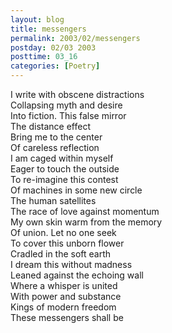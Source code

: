 ```yaml
---
layout: blog
title: messengers
permalink: 2003/02/messengers
postday: 02/03 2003
posttime: 03_16
categories: [Poetry]
---
```


<p>I write with obscene distractions<br />
Collapsing myth and desire<br />
Into fiction. This false mirror<br />
The distance effect<br />
Bring me to the center<br />
Of careless reflection<br />
I am caged within myself<br />
Eager to touch the outside<br />
To re-imagine this contest<br />
Of machines in some new circle<br />
The human satellites<br />
The race of love against momentum<br />
My own skin warm from the memory<br />
Of union. Let no one seek<br />
To cover this unborn flower<br />
Cradled in the soft earth<br />
I dream this without madness<br />
Leaned against the echoing wall<br />
Where a whisper is united<br />
With power and substance<br />
Kings of modern freedom<br />
These messengers shall be</p>
